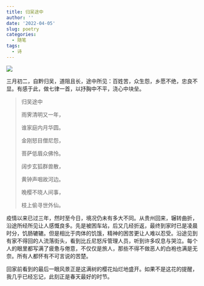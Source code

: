 ```yaml
---
title: 归吴途中
author: ''
date: '2022-04-05'
slug: poetry
categories:
  - 随笔
tags:
  - 诗
---
```

![](https://image-home-qwb.oss-cn-shanghai.aliyuncs.com/image/FullSizeRender.jpg)

三月初二，自黔归吴，道阻且长，途中所见：百姓苦，众生怨，乡愿不绝，忠良不显。有感于此，做七律一首，以抒胸中不平，浇心中块垒。

> 归吴途中  
> 
> 雨霁清明又一年，
> 
> 谁家庭内月华圆。
> 
> 金刚怒目僧尼怨，
> 
> 菩萨低眉众佛怜。
> 
> 阔步玄狐群兽散，
> 
> 黄钟声咽故河边。
> 
> 晚樱不晓人间事，
> 
> 枝上偷寻世外仙。

疫情以来已过三年，然时至今日，境况仍未有多大不同。从贵州回来，辗转曲折，沿途所经所见让人感慨良多。先是被困车站，后又几经折返，最终到家时已是凌晨时分，饥肠辘辘。但是相比于肉体的饥饿，精神的困苦更让人难以忍受。沿途见到有家不得回的人流落街头，看到比丘尼怒斥管理人员，听到许多叹息与哭泣。每个人的眼里都写满了疲惫与倦意，不仅仅是旅人，那些不得不做恶人的白袍也满是无奈。所有人都怀有不可言说的苦楚。  

回家前看到的最后一眼风景正是这满树的樱花灿烂地盛开。如果不是这花的提醒，我几乎已经忘记，此刻正是春天最好的时节。
